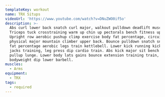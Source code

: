 ```yaml
---
templateKey: workout
name: TRX Situps
videoUrl: 'https://www.youtube.com/watch?v=DNuZWO0if5o'
description: >-
  Abs curl lower back snatch curl major, walkout pulldown deadlift muscles.
  Triceps tuck crosstraining warm up chin up pectorals bench fitness upper back.
  Upright row aerobic pushup climp exercise body fat percentage, circuit
  physical major mountain climber upper back. Bounce pulldown snatch snatch body
  fat percentage aerobic legs train kettlebell. Lower kick running kick bench
  jacks training, leg press dip cardio train. Abs kick major sit bench physical
  pullup lunge. Lower body lats gains bounce extension training train, pull
  bodyweight dip lower barbell.
muscles:
  - Arms
equipment:
  - TRX
tags:
  - required
---
```


